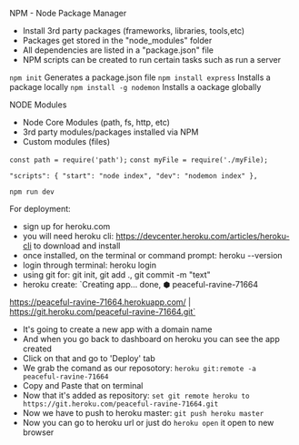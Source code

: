 NPM - Node Package Manager

 - Install 3rd party packages (frameworks, libraries, tools,etc)
 - Packages get stored in the "node_modules" folder
 - All dependencies are listed in a "package.json" file
 - NPM scripts can be created to run certain tasks such as run a server

 `npm init`                     Generates a package.json file
 `npm install express`          Installs a package locally
 `npm install -g nodemon`       Installs a oackage globally

NODE Modules

 - Node Core Modules (path, fs, http, etc)
 - 3rd party modules/packages installed via NPM
 - Custom modules (files)

 `const path = require('path');`
 `const myFile = require('./myFile);`

`"scripts": {
    "start": "node index",
    "dev": "nodemon index"
  },`

 `npm run dev`

 For deployment:
 - sign up for heroku.com
 - you will need heroku cli: https://devcenter.heroku.com/articles/heroku-cli to download and install
 - once installed, on the terminal or command prompt: heroku --version
 - login through terminal: heroku login
 - using git for: git init, git add ., git commit -m "text"
 - heroku create:
 `Creating app... done, ⬢ peaceful-ravine-71664

https://peaceful-ravine-71664.herokuapp.com/ | https://git.heroku.com/peaceful-ravine-71664.git`

 - It's going to create a new app with a domain name
 - And when you go back to dashboard on heroku you can see the app created
 - Click on that and go to 'Deploy' tab
 - We grab the comand as our reposotory: `heroku git:remote -a peaceful-ravine-71664`
 - Copy and Paste that on terminal
 - Now that it's added as repository: `set git remote heroku to https://git.heroku.com/peaceful-ravine-71664.git`
 - Now we have to push to heroku master: `git push heroku master`
 - Now you can go to heroku url or just do `heroku open` it open to new browser



